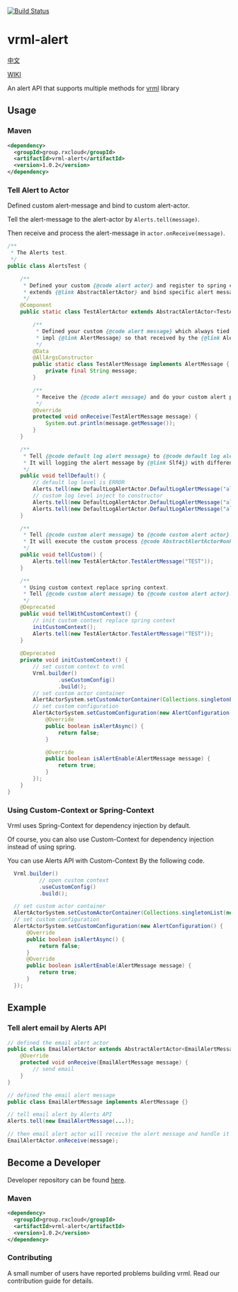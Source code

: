 [![Build Status](https://travis-ci.org/vavr-io/vavr-gson.svg?branch=master)](https://travis-ci.org/vavr-io/vavr-gson)

# vrml-alert

[中文](./README_ZH.md)

[WIKI](./WIKI.md)

An alert API that supports multiple methods for [vrml](https://github.com/kevinten10/vrml) library

## Usage

### Maven

```xml
<dependency>
  <groupId>group.rxcloud</groupId>
  <artifactId>vrml-alert</artifactId>
  <version>1.0.2</version>
</dependency>
```

### Tell Alert to Actor

Defined custom alert-message and bind to custom alert-actor.

Tell the alert-message to the alert-actor by `Alerts.tell(message)`.

Then receive and process the alert-message in `actor.onReceive(message)`.

```java
/**
 * The Alerts test.
 */
public class AlertsTest {

    /**
     * Defined your custom {@code alert actor} and register to spring context like {@link Component}.
     * extends {@link AbstractAlertActor} and bind specific alert message type to generic.
     */
    @Component
    public static class TestAlertActor extends AbstractAlertActor<TestAlertActor.TestAlertMessage> {

        /**
         * Defined your custom {@code alert message} which always tied to the actor.
         * impl {@link AlertMessage} so that received by the {@link AlertActorSystem}.
         */
        @Data
        @AllArgsConstructor
        public static class TestAlertMessage implements AlertMessage {
            private final String message;
        }

        /**
         * Receive the {@code alert message} and do your custom alert process.
         */
        @Override
        protected void onReceive(TestAlertMessage message) {
            System.out.println(message.getMessage());
        }
    }

    /**
     * Tell {@code default log alert message} to {@code default log alert actor}.
     * It will logging the alert message by {@link Slf4j} with different log level.
     */
    public void tellDefault() {
        // default log level is ERROR
        Alerts.tell(new DefaultLogAlertActor.DefaultLogAlertMessage("alert with error level"));
        // custom log level inject to constructor
        Alerts.tell(new DefaultLogAlertActor.DefaultLogAlertMessage("alert with error level", DefaultLogAlertActor.AlertsLogLevelType.ERROR));
        Alerts.tell(new DefaultLogAlertActor.DefaultLogAlertMessage("alert with warn level", DefaultLogAlertActor.AlertsLogLevelType.WARN));
    }

    /**
     * Tell {@code custom alert message} to {@code custom alert actor}.
     * It will execute the custom process {@code AbstractAlertActor#onReceive(AlertMessage)}
     */
    public void tellCustom() {
        Alerts.tell(new TestAlertActor.TestAlertMessage("TEST"));
    }

    /**
     * Using custom context replace spring context.
     * Tell {@code custom alert message} to {@code custom alert actor}.
     */
    @Deprecated
    public void tellWithCustomContext() {
        // init custom context replace spring context
        initCustomContext();
        Alerts.tell(new TestAlertActor.TestAlertMessage("TEST"));
    }
    
    @Deprecated
    private void initCustomContext() {
        // set custom context to vrml
        Vrml.builder()
                .useCustomConfig()
                .build();
        // set custom actor container
        AlertActorSystem.setCustomActorContainer(Collections.singletonList(new TestAlertActor()));
        // set custom configuration
        AlertActorSystem.setCustomConfiguration(new AlertConfiguration() {
            @Override
            public boolean isAlertAsync() {
                return false;
            }

            @Override
            public boolean isAlertEnable(AlertMessage message) {
                return true;
            }
        });
    }
}
```

### Using Custom-Context or Spring-Context

Vrml uses Spring-Context for dependency injection by default.
 
Of course, you can also use Custom-Context for dependency injection instead of using spring.

You can use Alerts API with Custom-Context By the following code.

```java
  Vrml.builder()
          // open custom context
          .useCustomConfig()
          .build();

  // set custom actor container
  AlertActorSystem.setCustomActorContainer(Collections.singletonList(new TestAlertActor()));
  // set custom configuration
  AlertActorSystem.setCustomConfiguration(new AlertConfiguration() {
      @Override
      public boolean isAlertAsync() {
          return false;
      }
      @Override
      public boolean isAlertEnable(AlertMessage message) {
          return true;
      }
  });
```

## Example

### Tell alert email by Alerts API

```java
// defined the email alert actor
public class EmailAlertActor extends AbstractAlertActor<EmailAlertMessage> {
    @Override
    protected void onReceive(EmailAlertMessage message) {
        // send email
    }
}

// defined the email alert message
public class EmailAlertMessage implements AlertMessage {}

// tell email alert by Alerts API
Alerts.tell(new EmailAlertMessage(...));

// then email alert actor will receive the alert message and handle it
EmailAlertActor.onReceive(message);
```

## Become a Developer

Developer repository can be found [here](https://github.com/kevinten10/vrml/tree/develop/vrml-alert).

### Maven

```xml
<dependency>
  <groupId>group.rxcloud</groupId>
  <artifactId>vrml-alert</artifactId>
  <version>1.0.2</version>
</dependency>
```

### Contributing

A small number of users have reported problems building vrml. Read our contribution guide for details.